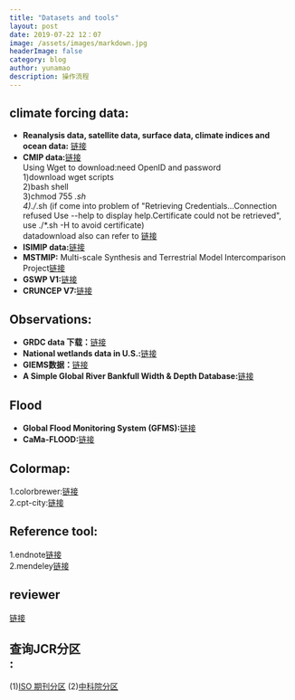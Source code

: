 ```yaml
---
title: "Datasets and tools"
layout: post
date: 2019-07-22 12：07
image: /assets/images/markdown.jpg
headerImage: false
category: blog
author: yunamao
description: 操作流程
---
```


## climate forcing data:
- <strong>Reanalysis data, satellite data, surface data, climate indices and ocean data:</strong> [链接](http://www.cgd.ucar.edu/cas/catalog/)
- <strong>CMIP data:</strong>[链接](https://esgf-node.llnl.gov/search/cmip6/)<br>
 Using Wget to download:need OpenID and password<br>
 1)download wget scripts<br>
 2)bash shell<br>
 3)chmod 755 *.sh<br>
 4)./*.sh (if come into problem of "Retrieving Credentials...Connection refused Use --help to display help.Certificate could not be retrieved", use ./*.sh -H to avoid certificate)<br>
datadownload also can refer to [链接](https://www.dkrz.de/up/climate-data/IPCC-DDC_AR5) <br>
- <strong>ISIMIP data:</strong>[链接](https://www.isimip.org/gettingstarted/#input-data-bias-correction)<br>
- <strong>MSTMIP:</strong> Multi-scale Synthesis and Terrestrial Model Intercomparison Project[链接](https://nacp.ornl.gov/MsTMIP.shtml)<br>
- <strong>GSWP V1:</strong>[链接](http://search.diasjp.net/en/dataset/GSWP3_EXP1_Forcing)<br>
- <strong>CRUNCEP V7:</strong>[链接](https://rda.ucar.edu/datasets/ds314.3/)<br>

## Observations:
- <strong>GRDC data 下载：</strong>[链接](http://www.grdc.sr.unh.edu/html/Data/index.html) <br>
- <strong>National wetlands data in U.S.:</strong>[链接](https://www.fws.gov/wetlands/Data/Data-Download.html) <br>
- <strong>GIEMS数据：</strong>[链接](https://lerma.obspm.fr/spip.php?article91&lang=en) <br>
- <strong>A Simple Global River Bankfull Width & Depth Database:</strong>[链接](http://gaia.geosci.unc.edu/rivers/) <br>

## Flood
- <strong>Global Flood Monitoring System (GFMS):</strong>[链接](http://flood.umd.edu/)
- <strong>CaMa-FLOOD:</strong>[链接](http://hydro.iis.u-tokyo.ac.jp/~yamadai/cama-flood/index.html) <br>

## <strong>Colormap:</strong> <br>
  1.colorbrewer:[链接](http://colorbrewer2.org/#type=sequential&scheme=Blues&n=9) <br>
  2.cpt-city:[链接](http://soliton.vm.bytemark.co.uk/pub/cpt-city/) <br>
  
## <strong>Reference tool:</strong> <br>
  1.endnote[链接](https://endnote.com/)<br>
  2.mendeley[链接](https://www.mendeley.com/?interaction_required=true)<br>
##  reviewer
[链接](http://blog.sciencenet.cn/blog-60980-975231.html)
## <strong>查询JCR分区</strong> <br>: <br>
(1)[ISO 期刊分区](https://apps.clarivate.com/jif/home/) (2)[中科院分区](http://www.fenqubiao.com/?AspxAutoDetectCookieSupport=1)

